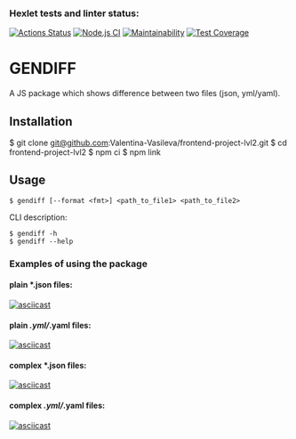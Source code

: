 ### Hexlet tests and linter status:
[![Actions Status](https://github.com/Valentina-Vasileva/frontend-project-lvl2/workflows/hexlet-check/badge.svg)](https://github.com/Valentina-Vasileva/frontend-project-lvl2/actions)
[![Node.js CI](https://github.com/Valentina-Vasileva/frontend-project-lvl2/workflows/Node.js%20CI/badge.svg)](https://github.com/Valentina-Vasileva/frontend-project-lvl2/actions)
[![Maintainability](https://api.codeclimate.com/v1/badges/515ee3565c72fd100f31/maintainability)](https://codeclimate.com/github/Valentina-Vasileva/frontend-project-lvl2/maintainability)
[![Test Coverage](https://api.codeclimate.com/v1/badges/515ee3565c72fd100f31/test_coverage)](https://codeclimate.com/github/Valentina-Vasileva/frontend-project-lvl2/test_coverage)

GENDIFF
========

A JS package which shows difference between two files (json, yml/yaml).

## Installation

$ git clone git@github.com:Valentina-Vasileva/frontend-project-lvl2.git
$ cd frontend-project-lvl2
$ npm ci
$ npm link


Usage
-----
```console
$ gendiff [--format <fmt>] <path_to_file1> <path_to_file2>
```

CLI description:
```console
$ gendiff -h
$ gendiff --help
```

### Examples of using the package

#### plain *.json files:
[![asciicast](https://asciinema.org/a/r8nx7eTAL485LVxPPs9SeAO1N.svg)](https://asciinema.org/a/r8nx7eTAL485LVxPPs9SeAO1N)

#### plain *.yml/*.yaml files:
[![asciicast](https://asciinema.org/a/wcBUZkGl7jchpY3IhlmzawoeJ.svg)](https://asciinema.org/a/wcBUZkGl7jchpY3IhlmzawoeJ)

#### complex *.json files:
[![asciicast](https://asciinema.org/a/i6cpcy6YGHEC58KRIX1vg1wTw.svg)](https://asciinema.org/a/i6cpcy6YGHEC58KRIX1vg1wTw)

#### complex *.yml/*.yaml files:
[![asciicast](https://asciinema.org/a/2EgPSbVw3gr9pqmIXWHFSdD4c.svg)](https://asciinema.org/a/2EgPSbVw3gr9pqmIXWHFSdD4c)